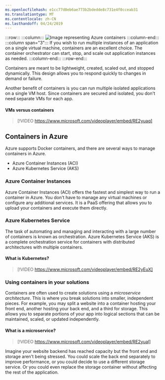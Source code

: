 ```yaml
---
ms.openlocfilehash: e1cc77d0eb6ae773b2bdedde8c731e4f0cceab31
ms.translationtype: MT
ms.contentlocale: zh-CN
ms.lasthandoff: 04/24/2019
---
```

:::row:::
  :::column:::
    ![Image representing Azure containers](../media/4-azure-containers.png)
  :::column-end:::
  :::column span="3":::
If you wish to run multiple instances of an application on a single virtual machine, containers are an excellent choice. The container orchestrator can start, stop, and scale out application instances as needed.
  :::column-end:::
:::row-end:::

Containers are meant to be lightweight, created, scaled out, and stopped dynamically. This design allows you to respond quickly to changes in demand or failure.

Another benefit of containers is you can run multiple isolated applications on a single VM host. Since containers are secured and isolated, you don't need separate VMs for each app.

#### <a name="vms-versus-containers"></a>VMs versus containers

> [!VIDEO https://www.microsoft.com/videoplayer/embed/RE2yuaq]

## <a name="containers-in-azure"></a>Containers in Azure

Azure supports Docker containers, and there are several ways to manage containers in Azure.

- Azure Container Instances (ACI)
- Azure Kubernetes Service (AKS)

### <a name="azure-container-instances"></a>Azure Container Instances

Azure Container Instances (ACI) offers the fastest and simplest way to run a container in Azure. You don't have to manage any virtual machines or configure any additional services. It is a PaaS offering that allows you to upload your containers and execute them directly. 

### <a name="azure-kubernetes-service"></a>Azure Kubernetes Service

The task of automating and managing and interacting with a large number of containers is known as orchestration. Azure Kubernetes Service (AKS) is a complete orchestration service for containers with distributed architectures with multiple containers. 

#### <a name="what-is-kubernetes"></a>What is Kubernetes?

> [!VIDEO https://www.microsoft.com/videoplayer/embed/RE2yEuX]

### <a name="using-containers-in-your-solutions"></a>Using containers in your solutions

Containers are often used to create solutions using a _microservice architecture_. This is where you break solutions into smaller, independent pieces. For example, you may split a website into a container hosting your front end, another hosting your back end, and a third for storage. This allows you to separate portions of your app into logical sections that can be maintained, scaled, or updated independently.

#### <a name="what-is-a-microservice"></a>What is a microservice?

> [!VIDEO https://www.microsoft.com/videoplayer/embed/RE2yual]

Imagine your website backend has reached capacity but the front end and storage aren't being stressed. You could scale the back end separately to improve performance, or you could decide to use a different storage service. Or you could even replace the storage container without affecting the rest of the application.